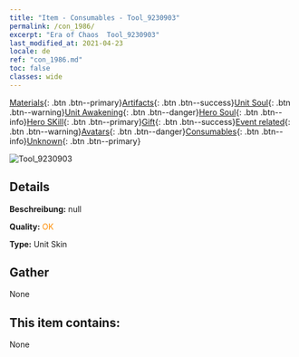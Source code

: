 ```yaml
---
title: "Item - Consumables - Tool_9230903"
permalink: /con_1986/
excerpt: "Era of Chaos  Tool_9230903"
last_modified_at: 2021-04-23
locale: de
ref: "con_1986.md"
toc: false
classes: wide
---
```

 [Materials](/ItemsDE/){: .btn .btn--primary}[Artifacts](/ItemsDE/Artifacts/){: .btn .btn--success}[Unit Soul](/ItemsDE/UnitSoul/){: .btn .btn--warning}[Unit Awakening](/ItemsDE/UnitAwakening/){: .btn .btn--danger}[Hero Soul](/ItemsDE/HeroSoul/){: .btn .btn--info}[Hero SKill](/ItemsDE/HeroSkill/){: .btn .btn--primary}[Gift](/ItemsDE/Gift/){: .btn .btn--success}[Event related](/ItemsDE/Events/){: .btn .btn--warning}[Avatars](/ItemsDE/Avatars/){: .btn .btn--danger}[Consumables](/ItemsDE/Consumables/){: .btn .btn--info}[Unknown](/ItemsDE/Unknown/){: .btn .btn--primary}

 ![Tool_9230903](/images/u/ti_sishendiancangpifu.jpg)

## Details
 **Beschreibung:** null

 **Quality:** <span style="color: #FF8C00">OK</span>

 **Type:** Unit Skin

## Gather

  None

## This item contains:

  None

